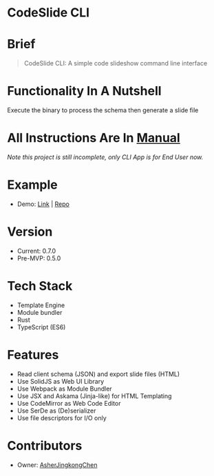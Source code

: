 # CodeSlide CLI

# Brief
> CodeSlide CLI: A simple code slideshow command line interface

# Functionality In A Nutshell
Execute the binary to process the schema then generate a slide file

# All Instructions Are In [Manual](https://github.com/AsherJingkongChen/codeslide-cli-demo/doc/MANUAL.md)

*Note this project is still incomplete, only CLI App is for End User now.*

# Example
- Demo: [Link](https://asherjingkongchen.github.io/codeslide-cli-demo)
      | [Repo](https://github.com/AsherJingkongChen/codeslide-cli-demo)

# Version
- Current: 0.7.0
- Pre-MVP: 0.5.0

# Tech Stack
- Template Engine
- Module bundler
- Rust
- TypeScript (ES6)

# Features
- Read client schema (JSON) and export slide files (HTML)
- Use SolidJS as Web UI Library
- Use Webpack as Module Bundler
- Use JSX and Askama (Jinja-like) for HTML Templating
- Use CodeMirror as Web Code Editor
- Use SerDe as (De)serializer
- Use file descriptors for I/O only

# Contributors
- Owner: [AsherJingkongChen](https://github.com/AsherJingkongChen)
